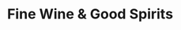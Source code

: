 ---
title: "Fine Wine & Good Spirits"
url: /belle-vernon/fine-wine-und-good-spirits-route-51/
shop: Spirituosen
---